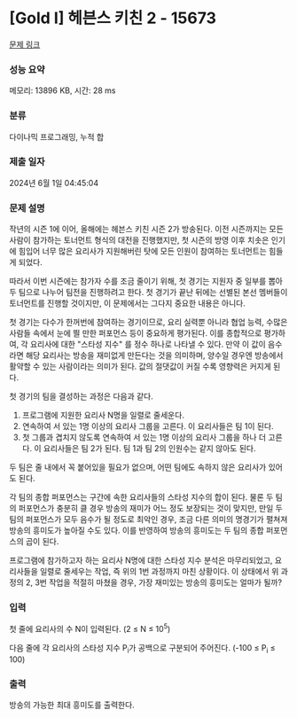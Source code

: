 # [Gold I] 헤븐스 키친 2 - 15673 

[문제 링크](https://www.acmicpc.net/problem/15673) 

### 성능 요약

메모리: 13896 KB, 시간: 28 ms

### 분류

다이나믹 프로그래밍, 누적 합

### 제출 일자

2024년 6월 1일 04:45:04

### 문제 설명

<p>작년의 시즌 1에 이어, 올해에는 헤븐스 키친 시즌 2가 방송된다. 이전 시즌까지는 모든 사람이 참가하는 토너먼트 형식의 대전을 진행했지만, 첫 시즌의 방영 이후 치솟은 인기에 힘입어 너무 많은 요리사가 지원해버린 탓에 모든 인원이 참여하는 토너먼트는 힘들게 되었다.</p>

<p>따라서 이번 시즌에는 참가자 수를 조금 줄이기 위해, 첫 경기는 지원자 중 일부를 뽑아 두 팀으로 나누어 팀전을 진행하려고 한다. 첫 경기가 끝난 뒤에는 선별된 본선 멤버들이 토너먼트를 진행할 것이지만, 이 문제에서는 그다지 중요한 내용은 아니다.</p>

<p>첫 경기는 다수가 한꺼번에 참여하는 경기이므로, 요리 실력뿐 아니라 협업 능력, 수많은 사람들 속에서 눈에 띌 만한 퍼포먼스 등이 중요하게 평가된다. 이를 종합적으로 평가하여, 각 요리사에 대한 "스타성 지수" 를 정수 하나로 나타낼 수 있다. 만약 이 값이 음수라면 해당 요리사는 방송을 재미없게 만든다는 것을 의미하며, 양수일 경우엔 방송에서 활약할 수 있는 사람이라는 의미가 된다. 값의 절댓값이 커질 수록 영향력은 커지게 된다.</p>

<p>첫 경기의 팀을 결성하는 과정은 다음과 같다.</p>

<ol>
	<li>프로그램에 지원한 요리사 N명을 일렬로 줄세운다.</li>
	<li>연속하여 서 있는 1명 이상의 요리사 그룹을 고른다. 이 요리사들은 팀 1이 된다.</li>
	<li>첫 그룹과 겹치지 않도록 연속하여 서 있는 1명 이상의 요리사 그룹을 하나 더 고른다. 이 요리사들은 팀 2가 된다. 팀 1과 팀 2의 인원수는 같지 않아도 된다.</li>
</ol>

<p>두 팀은 줄 내에서 꼭 붙어있을 필요가 없으며, 어떤 팀에도 속하지 않은 요리사가 있어도 된다.</p>

<p>각 팀의 종합 퍼포먼스는 구간에 속한 요리사들의 스타성 지수의 합이 된다. 물론 두 팀의 퍼포먼스가 충분히 클 경우 방송의 재미가 어느 정도 보장되는 것이 맞지만, 만일 두 팀의 퍼포먼스가 모두 음수가 될 정도로 최악인 경우, 조금 다른 의미의 명경기가 펼쳐져 방송의 흥미도가 높아질 수도 있다. 이를 반영하여 방송의 흥미도는 두 팀의 종합 퍼포먼스의 곱이 된다.</p>

<p>프로그램에 참가하고자 하는 요리사 N명에 대한 스타성 지수 분석은 마무리되었고, 요리사들을 일렬로 줄세우는 작업, 즉 위의 1번 과정까지 마친 상황이다. 이 상태에서 위 과정의 2, 3번 작업을 적절히 마쳤을 경우, 가장 재미있는 방송의 흥미도는 얼마가 될까?</p>

### 입력 

 <p>첫 줄에 요리사의 수 N이 입력된다. (2 ≤ N ≤ 10<sup>5</sup>)</p>

<p>다음 줄에 각 요리사의 스타성 지수 P<sub>i</sub>가 공백으로 구분되어 주어진다. (-100 ≤ P<sub>i</sub> ≤ 100)</p>

### 출력 

 <p>방송의 가능한 최대 흥미도를 출력한다.</p>

